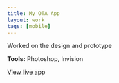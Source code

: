 ```yaml
---
title: My OTA App
layout: work
tags: [mobile]
---
```


Worked on the design and prototype

**Tools:** Photoshop, Invision

<p class="gotolive"><a class="btn" href="https://apps.apple.com/us/app/my-ota-online-trading-academy/id1439133712">View live app</a></p>

<figure class="project-img">
  <img class="lazy" data-src="{{ '/assets/img/works/myotaapp_1.png' | relative_url }}">
  <img class="lazy" data-src="{{ '/assets/img/works/myotaapp_3.png' | relative_url }}">
</figure>

<figure class="project-img">
  <img class="lazy" data-src="{{ '/assets/img/works/myotaapp_2.png' | relative_url }}">
</figure>

<figure class="project-img">
  <img class="lazy" data-src="{{ '/assets/img/works/myotaapp_4.png' | relative_url }}">
</figure>